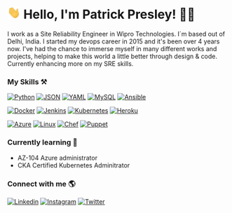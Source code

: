 <h1><img src="https://raw.githubusercontent.com/ABSphreak/ABSphreak/master/gifs/Hi.gif" width="30px"> Hello, I'm Patrick Presley! 👨‍💻 </h1>


I work as a Site Reliability Engineer in Wipro Technologies. I´m based out of Delhi, India.
I started my devops career in 2015 and it's been over 4 years now. I've had the chance to immerse myself in many different works and projects, helping to make this world a little better through design & code.
Currently enhancing more on  my SRE skills.

### My Skills ⚒️

[![Python](https://img.shields.io/badge/-python-white?style=flat&logo=python&link=https://github.com/patrickpresley084)](https://github.com/patrickpresley084)
[![JSON](https://img.shields.io/badge/-json-02569B?style=flat&logo=json&link=https://github.com/patrickpresley084)](https://github.com/patrickpresley084)
[![YAML](https://img.shields.io/badge/-YAML-02569B?style=flat&logo=YAML&link=https://github.com/patrickpresley084)](https://github.com/patrickpresley084)
[![MySQL](https://img.shields.io/badge/-MySQL-white?style=flat&logo=mysql&link=https://github.com/patrickpresley084)](https://github.com/patrickpresley084)
[![Ansible](https://img.shields.io/badge/-ansible-blue?style=flat&logo=ansible&link=https://github.com/patrickpresley084)](https://github.com/patrickpresley084) 

[![Docker](https://img.shields.io/badge/-Docker-white?style=flat&logo=docker&link=https://github.com/patrickpresley084)](https://github.com/patrickpresley084) 
[![Jenkins](https://img.shields.io/badge/-jenkins-white?style=flat&logo=jenkins&link=https://github.com/patrickpresley084)](https://github.com/patrickpresley084) 
[![Kubernetes](https://img.shields.io/badge/-kubernetes-white?style=flat&logo=kubernetes&link=https://github.com/patrickpresley084)](https://github.com/patrickpresley084)
[![Heroku](https://img.shields.io/badge/-Heroku-563D7C?style=flat&logo=heroku&link=https://github.com/patrickpresley084)](https://github.com/patrickpresley084) 

[![Azure](https://img.shields.io/badge/-azure-blue?style=flat&logo=azure&link=https://github.com/patrickpresley084)](https://github.com/patrickpresley084)
[![Linux](https://img.shields.io/badge/-linux-black?style=flat&logo=linux&link=https://github.com/patrickpresley084)](https://github.com/patrickpresley084)
[![Chef](https://img.shields.io/badge/-chef-black?style=flat&logo=chef&link=https://github.com/patrickpresley084)](https://github.com/patrickpresley084)
[![Puppet](https://img.shields.io/badge/-puppet-black?style=flat&logo=puppet&link=https://github.com/patrickpresley084)](https://github.com/patrickpresley084)

### Currently learning 🌱
- AZ-104 Azure administrator
- CKA Certified Kubernetes Adminitrator

### Connect with me 🌎
[![Linkedin](https://img.shields.io/badge/-linkedin-blue?style=flat&logo=linkedin&link=https://www.linkedin.com/in/patrickpresley084/)](https://www.linkedin.com/in/patrickpresley084/)
[![Instagram](https://img.shields.io/badge/-instagram-white?style=flat&logo=instagram&link=https://www.instagram.com/_cyb3rw0rm_/)](https://www.instagram.com/_cyb3rw0rm_/)
[![Twitter](https://img.shields.io/badge/-linkedin-blue?style=flat&logo=linkedin&link=https://twitter.com/cyb3rw0rm84)](https://twitter.com/cyb3rw0rm84)
